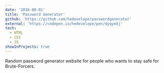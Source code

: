 ```yaml
---
date: '2016-08-01'
title: 'Password Generator'
github: 'https://github.com/hedevelope/passwordgenerator'
external: 'https://codepen.io/hedevelope/pen/dyqyeXj'
tech:
  - HTML
  - CSS
  - JS
showInProjects: true
---
```


Random password generator website for people who wants to stay safe for Brute-Forcers.
